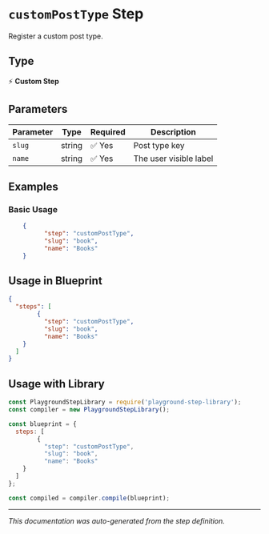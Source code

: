 # `customPostType` Step

Register a custom post type.

## Type
⚡ **Custom Step**

## Parameters

| Parameter | Type | Required | Description |
|-----------|------|----------|-------------|
| `slug` | string | ✅ Yes | Post type key |
| `name` | string | ✅ Yes | The user visible label |


## Examples

### Basic Usage
```json
    {
          "step": "customPostType",
          "slug": "book",
          "name": "Books"
    }
```

## Usage in Blueprint

```json
{
  "steps": [
        {
          "step": "customPostType",
          "slug": "book",
          "name": "Books"
    }
  ]
}
```

## Usage with Library

```javascript
const PlaygroundStepLibrary = require('playground-step-library');
const compiler = new PlaygroundStepLibrary();

const blueprint = {
  steps: [
        {
          "step": "customPostType",
          "slug": "book",
          "name": "Books"
    }
  ]
};

const compiled = compiler.compile(blueprint);
```

---

*This documentation was auto-generated from the step definition.*
